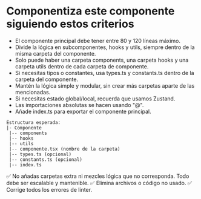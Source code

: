 # Componentiza este componente siguiendo estos criterios

- El componente principal debe tener entre 80 y 120 líneas máximo.
- Divide la lógica en subcomponentes, hooks y utils, siempre dentro de la misma carpeta del componente.
- Solo puede haber una carpeta components, una carpeta hooks y una carpeta utils dentro de cada carpeta de componente.
- Si necesitas tipos o constantes, usa types.ts y constants.ts dentro de la carpeta del componente.
- Mantén la lógica simple y modular, sin crear más carpetas aparte de las mencionadas.
- Si necesitas estado global/local, recuerda que usamos Zustand.
- Las importaciones absolutas se hacen usando "@".
- Añade index.ts para exportar el componente principal.

```plaintext
Estructura esperada:
|- Componente
 |-- components
 |-- hooks
 |-- utils
 |-- componente.tsx (nombre de la carpeta)
 |-- types.ts (opcional)
 |-- constants.ts (opcional)
 |-- index.ts
```

✅ No añadas carpetas extra ni mezcles lógica que no corresponda. Todo debe ser escalable y mantenible.
✅ Elimina archivos o código no usado.
✅ Corrige todos los errores de linter.
